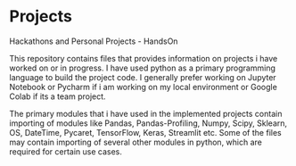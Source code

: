 # Projects
Hackathons and Personal Projects - HandsOn

This repository contains files that provides information on projects i have worked on or in progress. I have used python as a primary programming language to build the project code. I generally prefer working on Jupyter Notebook or Pycharm if i am working on my local environment or Google Colab if its a team project.

The primary modules that i have used in the implemented projects contain importing of modules like Pandas, Pandas-Profiling, Numpy, Scipy, Sklearn, OS, DateTime, Pycaret, TensorFlow, Keras, Streamlit etc. Some of the files may contain importing of several other modules in python, which are required for certain use cases.
